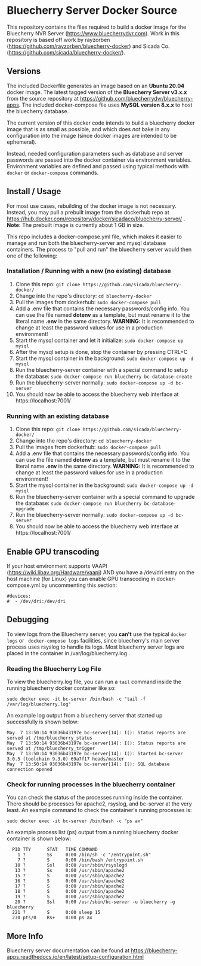 # Bluecherry Server Docker Source

This repository contains the files required to build a docker image for the Bluecherry NVR Server (https://www.bluecherrydvr.com). Work in this repository is based off work by rayzorben (https://github.com/rayzorben/bluecherry-docker) and Sicada Co. (https://github.com/sicada/bluecherry-docker/).

## Versions

The included Dockerfile generates an image based on an **Ubuntu 20.04** docker image. The latest tagged version of the **Bluecherry Server v3.x.x** from the source repository at https://github.com/bluecherrydvr/bluecherry-apps. The included docker-compose file uses **MySQL version 8.x.x** to host the bluecherry database. 

The current version of this docker code intends to build a bluecherry docker image that is as small as possible, and which does *not* bake in any configuration into the image (since docker images are intended to be ephemeral).

Instead, needed configuration parameters such as database and server passwords are passed into the docker container via environment variables. Environment variables are defined and passed using typical methods with `docker` or `docker-compose` commands.

## Install / Usage

For most use cases, rebuilding of the docker image is not necessary. Instead, you may pull a prebuilt image from the dockerhub repo at https://hub.docker.com/repository/docker/sicadaco/bluecherry-server/ . 
**Note:** The prebuilt image is currently about 1 GB in size.

This repo includes a docker-compose.yml file, which makes it easier to manage and run both the bluecherry-server and mysql database containers. The process to "pull and run" the bluecherry server would then one of the following:

### Installation / Running with a new (no existing) database
1. Clone this repo: `git clone https://github.com/sicada/bluecherry-docker/`
2. Change into the repo's directory: `cd bluecherry-docker`
3. Pull the images from dockerhub: `sudo docker-compose pull`
4. Add a .env file that contains the necessary passwords/config info. You can use the file named **dotenv** as a template, but must rename it to the literal name **.env** in the same directory. **WARNING:** It is recommended to change at least the password values for use in a production environment!
5. Start the mysql container and let it initialize: `sudo docker-compose up mysql`
6. After the mysql setup is done, stop the container by pressing CTRL+C
7. Start the mysql container in the background: `sudo docker-compose up -d mysql`
8. Run the bluecherry-server container with a special command to setup the database: `sudo docker-compose run bluecherry bc-database-create`
9. Run the bluecherry-server normally: `sudo docker-compose up -d bc-server`
10. You should now be able to access the bluecherry web interface at https://localhost:7001/

### Running with an existing database
1. Clone this repo: `git clone https://github.com/sicada/bluecherry-docker/`
2. Change into the repo's directory: `cd bluecherry-docker`
3. Pull the images from dockerhub: `sudo docker-compose pull`
4. Add a .env file that contains the necessary passwords/config info. You can use the file named **dotenv** as a template, but must rename it to the literal name **.env** in the same directory. **WARNING:** It is recommended to change at least the password values for use in a production environment!
5. Start the mysql container in the background: `sudo docker-compose up -d mysql`
6. Run the bluecherry-server container with a special command to upgrade the database: `sudo docker-compose run bluecherry bc-database-upgrade`
7. Run the bluecherry-server normally: `sudo docker-compose up -d bc-server`
8. You should now be able to access the bluecherry web interface at https://localhost:7001/

## Enable GPU transcoding

If your host environment supports VAAPI (https://wiki.libav.org/Hardware/vaapi) AND you have a /dev/dri entry on the host machine (for Linux) you can enable GPU transcoding in docker-compose.yml by uncommenting this section:

    #devices:
    #  - /dev/dri:/dev/dri

## Debugging

To view logs from the Bluecherry server, you **can't** use the typical `docker logs` or ` docker-compose logs` facilities, since bluecherry's main server process uses rsyslog to handle its logs. Most bluecherry server logs are placed in the container in /var/log/bluecherry.log . 

### Reading the Bluecherry Log File
To view the bluecherry.log file, you can run a `tail` command inside the running bluecherry docker container like so: 

`sudo docker exec -it bc-server /bin/bash -c "tail -f /var/log/bluecherry.log"`

An example log output from a bluecherry server that started up successfully is shown below:

```
May  7 13:50:14 93036b43197e bc-server[14]: I(): Status reports are served at /tmp/bluecherry_status
May  7 13:50:14 93036b43197e bc-server[14]: I(): Status reports are served at /tmp/bluecherry_trigger
May  7 13:50:14 93036b43197e bc-server[14]: I(): Started bc-server 3.0.5 (toolchain 9.3.0) 69a7f17 heads/master
May  7 13:50:14 93036b43197e bc-server[14]: I(): SQL database connection opened
```

### Check for running processes in the bluecherry container

You can check the status of the processes running inside the container. There should be processes for apache2, rsyslog, and bc-server at the very least. An example command to check the container's running processes is: 

`sudo docker exec -it bc-server /bin/bash -c "ps ax"`

An example process list (ps) output from a running bluecherry docker container is shown below:

```
  PID TTY      STAT   TIME COMMAND
    1 ?        Ss     0:00 /bin/sh -c "/entrypoint.sh"
    7 ?        S      0:00 /bin/bash /entrypoint.sh
   10 ?        Ssl    0:00 /usr/sbin/rsyslogd
   13 ?        Ss     0:00 /usr/sbin/apache2
   15 ?        S      0:00 /usr/sbin/apache2
   16 ?        S      0:00 /usr/sbin/apache2
   17 ?        S      0:00 /usr/sbin/apache2
   18 ?        S      0:00 /usr/sbin/apache2
   19 ?        S      0:00 /usr/sbin/apache2
   20 ?        Ssl    0:00 /usr/sbin/bc-server -u bluecherry -g bluecherry
  221 ?        S      0:00 sleep 15
  230 pts/0    Rs+    0:00 ps ax
```

## More Info

Bluecherry server documentation can be found at https://bluecherry-apps.readthedocs.io/en/latest/setup-configuration.html
